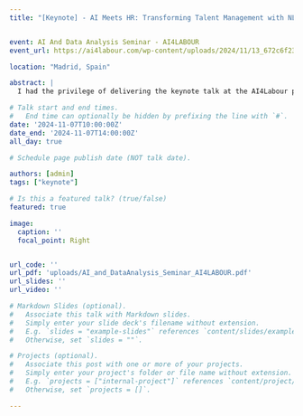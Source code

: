 ```yaml
---
title: "[Keynote] - AI Meets HR: Transforming Talent Management with NLP"


event: AI And Data Analysis Seminar - AI4LABOUR
event_url: https://ai4labour.com/wp-content/uploads/2024/11/13_672c6f23d0d27.pdf

location: "Madrid, Spain"

abstract: |
  I had the privilege of delivering the keynote talk at the AI4Labour project seminar, part of the Horizon 2020 MSCA-RISE European Project, which focuses on "Reshaping Labour Force Participation with Artificial Intelligence." In my presentation, I outlined Avature's strategic approach to innovate in the Human Resources area through Machine Learning, highlighting the advancements we've made to address evolving workforce needs. I discussed how our ML innovations are designed to enhance talent acquisition, optimize workforce participation, and enable companies to meet dynamic labor market demands.

# Talk start and end times.
#   End time can optionally be hidden by prefixing the line with `#`.
date: '2024-11-07T10:00:00Z'
date_end: '2024-11-07T14:00:00Z'
all_day: true

# Schedule page publish date (NOT talk date).

authors: [admin]
tags: ["keynote"]

# Is this a featured talk? (true/false)
featured: true

image:
  caption: ''
  focal_point: Right


url_code: ''
url_pdf: 'uploads/AI_and_DataAnalysis_Seminar_AI4LABOUR.pdf'
url_slides: ''
url_video: ''

# Markdown Slides (optional).
#   Associate this talk with Markdown slides.
#   Simply enter your slide deck's filename without extension.
#   E.g. `slides = "example-slides"` references `content/slides/example-slides.md`.
#   Otherwise, set `slides = ""`.

# Projects (optional).
#   Associate this post with one or more of your projects.
#   Simply enter your project's folder or file name without extension.
#   E.g. `projects = ["internal-project"]` references `content/project/deep-learning/index.md`.
#   Otherwise, set `projects = []`.

---
```

